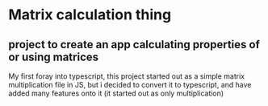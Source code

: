 # Matrix calculation thing

## project to create an app calculating properties of or using matrices

My first foray into typescript, this project started out as a simple matrix multiplication file in JS, but i decided to convert it to typescript, and have added many features onto it (it started out as only multiplication)
